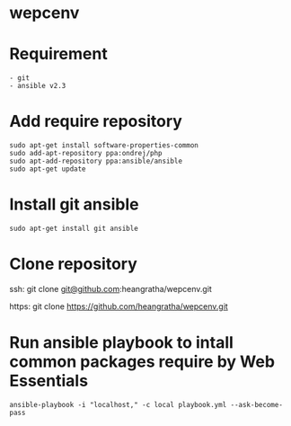 # wepcenv

# Requirement

	- git
	- ansible v2.3

# Add require repository

	sudo apt-get install software-properties-common
	sudo add-apt-repository ppa:ondrej/php
	sudo apt-add-repository ppa:ansible/ansible
	sudo apt-get update

# Install git ansible

	sudo apt-get install git ansible

# Clone repository

  ssh: git clone git@github.com:heangratha/wepcenv.git

  https: git clone https://github.com/heangratha/wepcenv.git

# Run ansible playbook to intall common packages require by Web Essentials

	ansible-playbook -i "localhost," -c local playbook.yml --ask-become-pass


